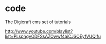 code
====

The Digicraft cms set of tutorials

http://www.youtube.com/playlist?list=PLsphgvODFSsAZOwwf4aiCJSOEyfVUQifu
